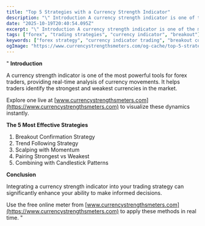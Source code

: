 ```yaml
---
title: "Top 5 Strategies with a Currency Strength Indicator"
description: "\" Introduction A currency strength indicator is one of the most powerful tools for forex traders, providing real-time analysis of currency moveme..."
date: "2025-10-19T20:40:54.095Z"
excerpt: "\" Introduction A currency strength indicator is one of the most powerful tools for forex traders, providing real-time analysis of currency movements. It helps traders identify the strongest and weakest currencies in the market. Explore one live at [www.currencystrengthsmeters.com](https://www.currencystrengthsmeters.com) to visualize these dynamics instantly. The 5 Most Effective Strategies 1...."
tags: ["forex", "trading strategies", "currency indicator", "breakout"]
keywords: ["forex strategy", "currency indicator trading", "breakout confirmation", "trend following", "scalping forex"]
ogImage: "https://www.currencystrengthsmeters.com/og-cache/top-5-strategies-with-a-currency-strength-indicator.jpg"
---
```

"
**Introduction**

A currency strength indicator is one of the most powerful tools for forex traders, providing real-time analysis of currency movements. It helps traders identify the strongest and weakest currencies in the market.

Explore one live at [www.currencystrengthsmeters.com](https://www.currencystrengthsmeters.com) to visualize these dynamics instantly.

**The 5 Most Effective Strategies**

1. Breakout Confirmation Strategy  
2. Trend Following Strategy  
3. Scalping with Momentum  
4. Pairing Strongest vs Weakest  
5. Combining with Candlestick Patterns

**Conclusion**

Integrating a currency strength indicator into your trading strategy can significantly enhance your ability to make informed decisions.

Use the free online meter from [www.currencystrengthsmeters.com](https://www.currencystrengthsmeters.com) to apply these methods in real time.
"

